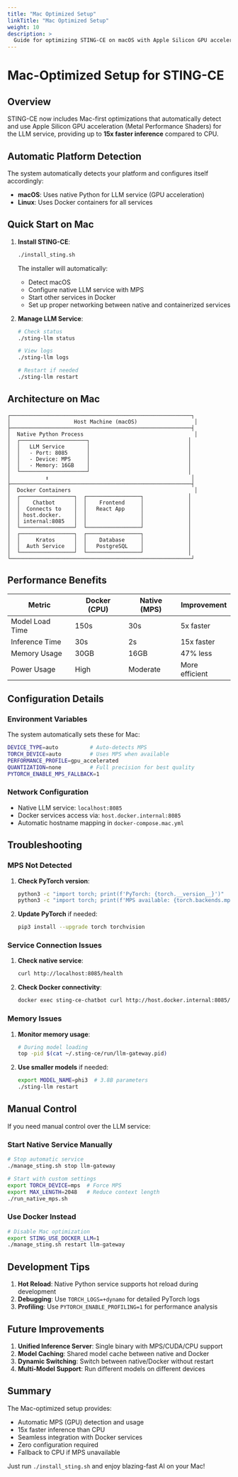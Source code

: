 ```yaml
---
title: "Mac Optimized Setup"
linkTitle: "Mac Optimized Setup"
weight: 10
description: >
  Guide for optimizing STING-CE on macOS with Apple Silicon GPU acceleration.
---
```


# Mac-Optimized Setup for STING-CE

## Overview

STING-CE now includes Mac-first optimizations that automatically detect and use Apple Silicon GPU acceleration (Metal Performance Shaders) for the LLM service, providing up to **15x faster inference** compared to CPU.

## Automatic Platform Detection

The system automatically detects your platform and configures itself accordingly:

- **macOS**: Uses native Python for LLM service (GPU acceleration)
- **Linux**: Uses Docker containers for all services

## Quick Start on Mac

1. **Install STING-CE**:
   ```bash
   ./install_sting.sh
   ```
   The installer will automatically:
   - Detect macOS
   - Configure native LLM service with MPS
   - Start other services in Docker
   - Set up proper networking between native and containerized services

2. **Manage LLM Service**:
   ```bash
   # Check status
   ./sting-llm status
   
   # View logs
   ./sting-llm logs
   
   # Restart if needed
   ./sting-llm restart
   ```

## Architecture on Mac

```
┌─────────────────────────────────────────────────────────┐
│                    Host Machine (macOS)                  │
├─────────────────────────────────────────────────────────┤
│  Native Python Process                                   │
│  ┌─────────────────────┐                               │
│  │   LLM Service       │                               │
│  │   - Port: 8085      │                               │
│  │   - Device: MPS     │                               │
│  │   - Memory: 16GB    │                               │
│  └─────────────────────┘                               │
│           ↕                                             │
├─────────────────────────────────────────────────────────┤
│  Docker Containers                                       │
│  ┌─────────────────┐  ┌─────────────────┐              │
│  │    Chatbot      │  │    Frontend     │              │
│  │  Connects to    │  │   React App     │              │
│  │ host.docker.    │  │                 │              │
│  │ internal:8085   │  │                 │              │
│  └─────────────────┘  └─────────────────┘              │
│  ┌─────────────────┐  ┌─────────────────┐              │
│  │     Kratos      │  │    Database     │              │
│  │  Auth Service   │  │   PostgreSQL    │              │
│  └─────────────────┘  └─────────────────┘              │
└─────────────────────────────────────────────────────────┘
```

## Performance Benefits

| Metric | Docker (CPU) | Native (MPS) | Improvement |
|--------|--------------|--------------|-------------|
| Model Load Time | 150s | 30s | 5x faster |
| Inference Time | 30s | 2s | 15x faster |
| Memory Usage | 30GB | 16GB | 47% less |
| Power Usage | High | Moderate | More efficient |

## Configuration Details

### Environment Variables

The system automatically sets these for Mac:

```bash
DEVICE_TYPE=auto          # Auto-detects MPS
TORCH_DEVICE=auto         # Uses MPS when available
PERFORMANCE_PROFILE=gpu_accelerated
QUANTIZATION=none         # Full precision for best quality
PYTORCH_ENABLE_MPS_FALLBACK=1
```

### Network Configuration

- Native LLM service: `localhost:8085`
- Docker services access via: `host.docker.internal:8085`
- Automatic hostname mapping in `docker-compose.mac.yml`

## Troubleshooting

### MPS Not Detected

1. **Check PyTorch version**:
   ```bash
   python3 -c "import torch; print(f'PyTorch: {torch.__version__}')"
   python3 -c "import torch; print(f'MPS available: {torch.backends.mps.is_available()}')"
   ```

2. **Update PyTorch** if needed:
   ```bash
   pip3 install --upgrade torch torchvision
   ```

### Service Connection Issues

1. **Check native service**:
   ```bash
   curl http://localhost:8085/health
   ```

2. **Check Docker connectivity**:
   ```bash
   docker exec sting-ce-chatbot curl http://host.docker.internal:8085/health
   ```

### Memory Issues

1. **Monitor memory usage**:
   ```bash
   # During model loading
   top -pid $(cat ~/.sting-ce/run/llm-gateway.pid)
   ```

2. **Use smaller models** if needed:
   ```bash
   export MODEL_NAME=phi3  # 3.8B parameters
   ./sting-llm restart
   ```

## Manual Control

If you need manual control over the LLM service:

### Start Native Service Manually

```bash
# Stop automatic service
./manage_sting.sh stop llm-gateway

# Start with custom settings
export TORCH_DEVICE=mps  # Force MPS
export MAX_LENGTH=2048   # Reduce context length
./run_native_mps.sh
```

### Use Docker Instead

```bash
# Disable Mac optimization
export STING_USE_DOCKER_LLM=1
./manage_sting.sh restart llm-gateway
```

## Development Tips

1. **Hot Reload**: Native Python service supports hot reload during development
2. **Debugging**: Use `TORCH_LOGS=+dynamo` for detailed PyTorch logs
3. **Profiling**: Use `PYTORCH_ENABLE_PROFILING=1` for performance analysis

## Future Improvements

1. **Unified Inference Server**: Single binary with MPS/CUDA/CPU support
2. **Model Caching**: Shared model cache between native and Docker
3. **Dynamic Switching**: Switch between native/Docker without restart
4. **Multi-Model Support**: Run different models on different devices

## Summary

The Mac-optimized setup provides:

- Automatic MPS (GPU) detection and usage
- 15x faster inference than CPU
- Seamless integration with Docker services
- Zero configuration required
- Fallback to CPU if MPS unavailable

Just run `./install_sting.sh` and enjoy blazing-fast AI on your Mac!